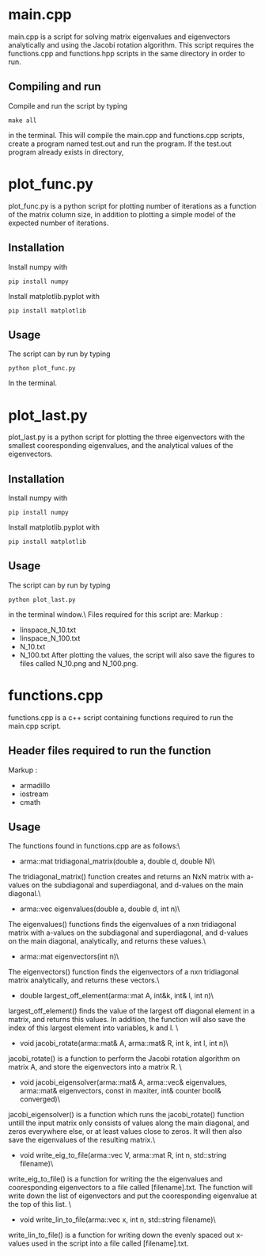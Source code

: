 # main.cpp

main.cpp is a script for solving matrix eigenvalues and eigenvectors analytically and using the Jacobi rotation algorithm. This script requires the functions.cpp and functions.hpp scripts in the same directory in order to run. 

## Compiling and run

Compile and run the script by typing
```
make all
```
in the terminal. This will compile the main.cpp and functions.cpp scripts, create a program named test.out and run the program. If the test.out program already exists in directory, 

# plot_func.py

plot_func.py is a python script for plotting number of iterations as a function of the matrix column size, in addition to plotting a simple model of the expected number of iterations. 

## Installation
Install numpy with 
```
pip install numpy
```

Install matplotlib.pyplot with 
```
pip install matplotlib
```

## Usage 

The script can by run by typing 
```
python plot_func.py
```
In the terminal. 

# plot_last.py

plot_last.py is a python script for plotting the three eigenvectors with the smallest cooresponding eigenvalues, and the analytical values of the eigenvectors. 

## Installation
Install numpy with 
```
pip install numpy
```

Install matplotlib.pyplot with 
```
pip install matplotlib
```

## Usage 
The script can by run by typing
```
python plot_last.py
```
in the terminal window.\\
Files required for this script are:
Markup :
* linspace\_N\_10.txt
* linspace\_N\_100.txt
* N\_10.txt
* N\_100.txt
After plotting the values, the script will also save the figures to files called N\_10.png and N\_100.png.

# functions.cpp

functions.cpp is a c++ script containing functions required to run the main.cpp script.

## Header files required to run the function

Markup :
* armadillo
* iostream
* cmath

## Usage

The functions found in functions.cpp are as follows:\
* arma::mat tridiagonal_matrix(double a, double d, double N)\

The tridiagonal_matrix() function creates and returns an NxN matrix with a-values on the subdiagonal and superdiagonal, and d-values on the main diagonal.\

* arma::vec eigenvalues(double a, double d, int n)\

The eigenvalues() functions finds the eigenvalues of a nxn tridiagonal matrix with a-values on the subdiagonal and superdiagonal, and d-values on the main diagonal, analytically, and returns these values.\

* arma::mat eigenvectors(int n)\

The eigenvectors() function finds the eigenvectors of a nxn tridiagonal matrix analytically, and returns these vectors.\

* double largest\_off\_element(arma::mat A, int&k, int& l, int n)\

largest\_off\_element() finds the value of the largest off diagonal element in a matrix, and returns this values. In addition, the function will also save the index of this largest element into variables, k and l. \

* void jacobi_rotate(arma::mat& A, arma::mat& R, int k, int l, int n)\

jacobi\_rotate() is a function to perform the Jacobi rotation algorithm on matrix A, and store the eigenvectors into a matrix R. \

* void jacobi_eigensolver(arma::mat& A, arma::vec& eigenvalues, arma::mat& eigenvectors, const in maxiter, int& counter bool& converged)\

jacobi_eigensolver() is a function which runs the jacobi\_rotate() function untill the input matrix only consists of values along the main diagonal, and zeros everywhere else, or at least values close to zeros. It will then also save the eigenvalues of the resulting matrix.\

* void write\_eig\_to\_file(arma::vec V, arma::mat R, int n, std::string filename)\

write\_eig\_to\_file() is a function for writing the the eigenvalues and cooresponding eigenvectors to a file called [filename].txt. The function will write down the list of eigenvectors and put the cooresponding eigenvalue at the top of this list. \

* void write\_lin\_to\_file(arma::vec x, int n, std::string filename)\

write\_lin\_to\_file() is a function for writing down the evenly spaced out x-values used in the script into a file called [filename].txt.
